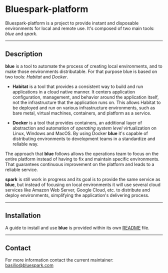 # Bluespark-platform

Bluespark-platform is a project to provide instant and disposable environments
for local and remote use. It's composed of two main tools: _blue_ and _spark_.

___

## Description

__blue__ is a tool to automate the process of creating local environments, and
to make those environments distributable. For that purpose blue is based on two
tools: _Habitat_ and _Docker_.

* __Habitat__ is a tool that provides a consistent way to build and run
applications in a cloud native manner. It centers application configuration,
management, and behavior around the application itself, not the infrastructure
that the application runs on. This allows Habitat to be deployed and run on
various infrastructure environments, such as bare metal, virtual machines,
containers, and platform as a service.

* __Docker__ is a tool that provides containers, an additional layer of
abstraction and automation of _operating system level_ virtualization on Linux,
Windows and MacOS. By using Docker __blue__ it's capable of distributing
environments to development teams in a standardize and reliable way.

The approach that __blue__ follows allows the operations team to focus on the
entire platform instead of having to fix and maintain specific environments.
That guarantees continuous improvement on the platform and leads to a reliable
service.

__spark__ is still work in progress and its goal is to provide the same service
as __blue__, but instead of focusing on local environments it will use several
cloud services like Amazon Web Server, Google Cloud, etc. to distribute and
deploy environments, simplifying the application's delivering process.

---

## Installation

A guide to install and use __blue__ is provided within its own [README](blue/) file.

---

## Contact

For more information contact the current maintainer: basilio@bluespark.com
